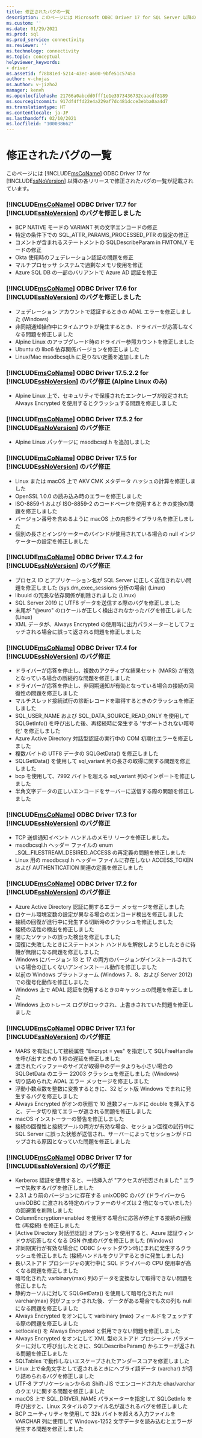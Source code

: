 ```yaml
---
title: 修正されたバグの一覧
description: このページには Microsoft ODBC Driver 17 for SQL Server 以降の各リリースで修正されたバグの一覧が記載されています。
ms.custom: ''
ms.date: 01/29/2021
ms.prod: sql
ms.prod_service: connectivity
ms.reviewer: ''
ms.technology: connectivity
ms.topic: conceptual
helpviewer_keywords:
- driver
ms.assetid: f78b81ed-5214-43ec-a600-9bfe51c5745a
author: v-chojas
ms.author: v-jizho2
manager: kenvh
ms.openlocfilehash: 21766a0abcdd0fff1e1e3973436732caacdf8189
ms.sourcegitcommit: 917df4ffd22e4a229af7dc481dcce3ebba0aa4d7
ms.translationtype: HT
ms.contentlocale: ja-JP
ms.lasthandoff: 02/10/2021
ms.locfileid: "100038662"
---
```

# <a name="list-of-bugs-fixed"></a>修正されたバグの一覧

このページには [!INCLUDE[msCoName](../../includes/msconame_md.md)] ODBC Driver 17 for [!INCLUDE[ssNoVersion](../../includes/ssnoversion-md.md)] 以降の各リリースで修正されたバグの一覧が記載されています。

### <a name="bug-fixes-in-the-msconame-odbc-driver-177-for-ssnoversion"></a>[!INCLUDE[msCoName](../../includes/msconame_md.md)] ODBC Driver 17.7 for [!INCLUDE[ssNoVersion](../../includes/ssnoversion-md.md)] のバグを修正しました

- BCP NATIVE モードの VARIANT 列の文字エンコードの修正
- 特定の条件下での SQL_ATTR_PARAMS_PROCESSED_PTR の設定の修正
- コメントが含まれるステートメントの SQLDescribeParam in FMTONLY モードの修正
- Okta 使用時のフェデレーション認証の問題を修正
- マルチプロセッサ システムで過剰なメモリ使用を修正
- Azure SQL DB の一部のバリアントで Azure AD 認証を修正

### <a name="bug-fixes-in-the-msconame-odbc-driver-176-for-ssnoversion"></a>[!INCLUDE[msCoName](../../includes/msconame_md.md)] ODBC Driver 17.6 for [!INCLUDE[ssNoVersion](../../includes/ssnoversion-md.md)] のバグを修正しました

- フェデレーション アカウントで認証するときの ADAL エラーを修正しました (Windows)
- 非同期通知操作中にタイムアウトが発生するとき、ドライバーが応答しなくなる問題を修正しました
- Alpine Linux のアップグレード時のドライバー参照カウントを修正しました
- Ubuntu の libc6 依存関係バージョンを修正しました
- Linux/Mac msodbcsql.h に足りない定義を追加しました

### <a name="bug-fixes-in-the-msconame-odbc-driver-17522-for-ssnoversion-alpine-linux-only"></a>[!INCLUDE[msCoName](../../includes/msconame_md.md)] ODBC Driver 17.5.2.2 for [!INCLUDE[ssNoVersion](../../includes/ssnoversion-md.md)] のバグ修正 (Alpine Linux のみ)

- Alpine Linux 上で、セキュリティで保護されたエンクレーブが設定された Always Encrypted を使用するとクラッシュする問題を修正しました

### <a name="bug-fixes-in-the-msconame-odbc-driver-1752-for-ssnoversion"></a>[!INCLUDE[msCoName](../../includes/msconame_md.md)] ODBC Driver 17.5.2 for [!INCLUDE[ssNoVersion](../../includes/ssnoversion-md.md)] のバグ修正

- Alpine Linux パッケージに msodbcsql.h を追加しました

### <a name="bug-fixes-in-the-msconame-odbc-driver-175-for-ssnoversion"></a>[!INCLUDE[msCoName](../../includes/msconame_md.md)] ODBC Driver 17.5 for [!INCLUDE[ssNoVersion](../../includes/ssnoversion-md.md)] のバグ修正

- Linux または macOS 上で AKV CMK メタデータ ハッシュの計算を修正しました
- OpenSSL 1.0.0 の読み込み時のエラーを修正しました
- ISO-8859-1 および ISO-8859-2 のコードページを使用するときの変換の問題を修正しました
- バージョン番号を含めるように macOS 上の内部ライブラリ名を修正しました
- 個別の長さとインジケーターのバインドが使用されている場合の null インジケーターの設定を修正しました

### <a name="bug-fixes-in-the-msconame-odbc-driver-1742-for-ssnoversion"></a>[!INCLUDE[msCoName](../../includes/msconame_md.md)] ODBC Driver 17.4.2 for [!INCLUDE[ssNoVersion](../../includes/ssnoversion-md.md)] のバグ修正

 - プロセス ID とアプリケーション名が SQL Server に正しく送信されない問題を修正しました (sys.dm_exec_sessions 分析の場合) (Linux)
 - libuuid の冗長な依存関係が削除されました (Linux)
 - SQL Server 2019 に UTF8 データを送信する際のバグを修正しました
 - 末尾が "@euro" のロケールが正しく検出されなかったバグを修正しました (Linux)
 - XML データが、Always Encrypted の使用時に出力パラメーターとしてフェッチされる場合に誤って返される問題を修正しました

### <a name="bug-fixes-in-the-msconame-odbc-driver-174-for-ssnoversion"></a>[!INCLUDE[msCoName](../../includes/msconame_md.md)] ODBC Driver 17.4 for [!INCLUDE[ssNoVersion](../../includes/ssnoversion-md.md)] のバグ修正

- ドライバーが応答を停止し、複数のアクティブな結果セット (MARS) が有効となっている場合の断続的な問題を修正しました
- ドライバーが応答を停止し、非同期通知が有効となっている場合の接続の回復性の問題を修正しました
- マルチスレッド接続試行の診断レコードを取得するときのクラッシュを修正しました
- SQL_USER_NAME および SQL_DATA_SOURCE_READ_ONLY を使用して SQLGetInfo() を呼び出した後、再接続時に発生する 'サポートされない暗号化' を修正しました
- Azure Active Directory 対話型認証の実行中の COM 初期化エラーを修正しました
- 複数バイトの UTF8 データの SQLGetData() を修正しました
- SQLGetData() を使用して sql_variant 列の長さの取得に関する問題を修正しました
- bcp を使用して、7992 バイトを超える sql_variant 列のインポートを修正しました
- 半角文字データの正しいエンコードをサーバーに送信する際の問題を修正しました

### <a name="bug-fixes-in-the-msconame-odbc-driver-173-for-ssnoversion"></a>[!INCLUDE[msCoName](../../includes/msconame_md.md)] ODBC Driver 17.3 for [!INCLUDE[ssNoVersion](../../includes/ssnoversion-md.md)] のバグ修正

- TCP 送信通知イベント ハンドルのメモリ リークを修正しました。
- msodbcsql.h ヘッダー ファイルの enum _SQL_FILESTREAM_DESIRED_ACCESS の再定義の問題を修正しました
- Linux 用の msodbcsql.h ヘッダー ファイルに存在しない ACCESS_TOKEN および AUTHENTICATION 関連の定義を修正しました

### <a name="bug-fixes-in-the-msconame-odbc-driver-172-for-ssnoversion"></a>[!INCLUDE[msCoName](../../includes/msconame_md.md)] ODBC Driver 17.2 for [!INCLUDE[ssNoVersion](../../includes/ssnoversion-md.md)] のバグ修正

- Azure Active Directory 認証に関するエラー メッセージを修正しました
- ロケール環境変数の設定が異なる場合のエンコード検出を修正しました
- 接続の回復が進行中に発生する切断時のクラッシュを修正しました
- 接続の活性の検出を修正しました
- 閉じたソケットの誤った検出を修正しました
- 回復に失敗したときにステートメント ハンドルを解放しようとしたときに待機が無限になる問題を修正しました
- Windows にバージョン 13 と 17 の両方のバージョンがインストールされている場合の正しくないアンインストール動作を修正しました
- 以前の Windows プラットフォーム (Windows 7、8、および Server 2012) での復号化動作を修正しました
- Windows 上で ADAL 認証を使用するときのキャッシュの問題を修正しました
- Windows 上のトレース ログがロックされ、上書きされていた問題を修正しました

### <a name="bug-fixes-in-the-msconame-odbc-driver-171-for-ssnoversion"></a>[!INCLUDE[msCoName](../../includes/msconame_md.md)] ODBC Driver 17.1 for [!INCLUDE[ssNoVersion](../../includes/ssnoversion-md.md)] のバグ修正

- MARS を有効にして接続属性 "Encrypt = yes" を指定して SQLFreeHandle を呼び出すときの 1 秒の遅延を修正しました
- 渡されたバッファーのサイズが取得中のデータよりも小さい場合の SQLGetData のエラー 22003 クラッシュを修正しました (Windows)
- 切り詰められた ADAL エラー メッセージを修正しました
- 浮動小数点数を整数に変換するときに、32 ビット版 Windows でまれに発生するバグを修正しました
- Always Encrypted がオンの状態で 10 進数フィールドに double を挿入すると、データ切り捨てエラーが返される問題を修正しました
- macOS インストーラーの警告を修正しました
- 接続の回復性と接続プールの両方が有効な場合、セッション回復の試行中に SQL Server に誤った状態が送信され、サーバーによってセッションがドロップされる原因となっていた問題を修正しました

### <a name="bug-fixes-in-the-msconame-odbc-driver-17-for-ssnoversion"></a>[!INCLUDE[msCoName](../../includes/msconame_md.md)] ODBC Driver 17 for [!INCLUDE[ssNoVersion](../../includes/ssnoversion-md.md)] のバグ修正

- Kerberos 認証を使用すると、一括挿入が "アクセスが拒否されました" エラーで失敗するバグを修正しました
- 2\.3.1 より前のバージョンに存在する unixODBC のバグ (ドライバーから unixODBC に渡される特定のバッファーのサイズは 2 倍になっていました) の回避策を削除しました
- ColumnEncryption=enabled を使用する場合に応答が停止する接続の回復性 (再接続) を修正しました
- [Active Directory 対話型認証] オプションを使用すると、Azure 認証ウィンドウが応答しなくなる DSN 作成のバグを修正しました (Windows)
- 非同期実行が有効な場合に ODBC シャットダウン時にまれに発生するクラッシュを修正しました (接続ハンドルをクリアするときに発生しました)
- 長いストアド プロシージャの実行中に SQL ドライバーの CPU 使用率が高くなる問題を修正しました
- 暗号化された varbinary(max) 列のデータを変換なしで取得できない問題を修正しました
- 静的カーソルに対して SQLGetData() を使用して暗号化された null varchar(max) 列がフェッチされた後、データがある場合でも次の列も null になる問題を修正しました
- Always Encrypted をオンにして varbinary (max) フィールドをフェッチする際の問題を修正しました
- setlocale() を Always Encrypted と併用できない問題を修正しました
- Always Encrypted をオンにして XML 型のストアド プロシージャ パラメーターに対して呼び出したときに、SQLDescribeParam() からエラーが返される問題を修正しました
- SQLTables で動作しないエスケープされたアンダースコアを修正しました
- Linux 上で全角文字として返されるときにヘブライ語データ (varchar) が切り詰められるバグを修正しました
- UTF-8 アプリケーションからの Shift-JIS でエンコードされた char/varchar のクエリに関する問題を修正しました
- macOS 上で SQL_DRIVER_NAME パラメーターを指定して SQLGetInfo を呼び出すと、Linux スタイルのファイル名が返されるバグを修正しました
- BCP ユーティリティを使用して 32k バイトを超える入力ファイルを VARCHAR 列に使用して Windows-1252 文字データを読み込むとエラーが発生する問題を修正しました
